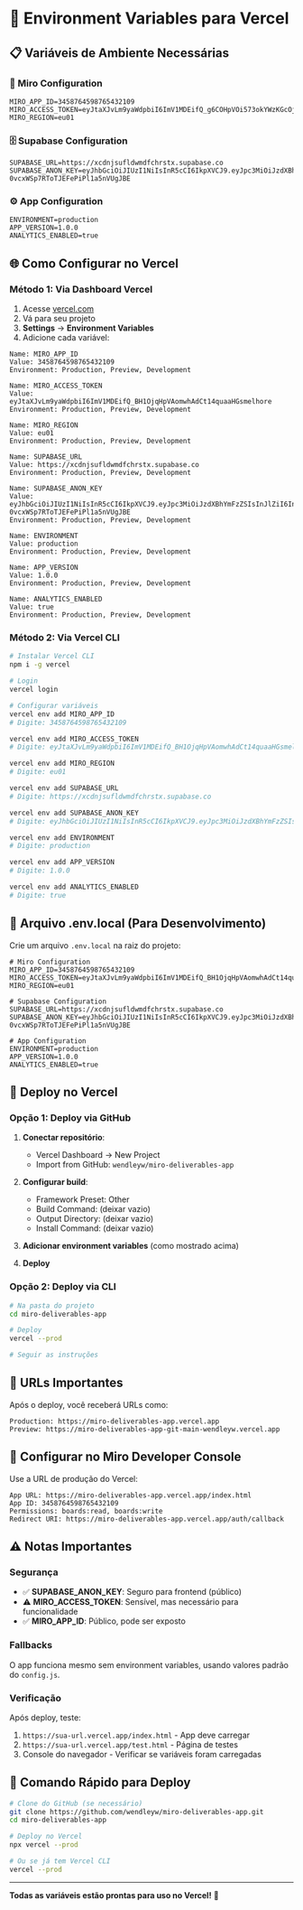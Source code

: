 # 🚀 Environment Variables para Vercel

## 📋 Variáveis de Ambiente Necessárias

### 🔧 Miro Configuration
```
MIRO_APP_ID=3458764598765432109
MIRO_ACCESS_TOKEN=eyJtaXJvLm9yaWdpbiI6ImV1MDEifQ_g6COHpVOi573okYWzKGcOj3GeSI
MIRO_REGION=eu01
```

### 🗄️ Supabase Configuration
```
SUPABASE_URL=https://xcdnjsufldwmdfchrstx.supabase.co
SUPABASE_ANON_KEY=eyJhbGciOiJIUzI1NiIsInR5cCI6IkpXVCJ9.eyJpc3MiOiJzdXBhYmFzZSIsInJlZiI6InhjZG5qc3VmbGR3bWRmY2hyc3R4Iiwicm9sZSI6ImFub24iLCJpYXQiOjE3NjE4NzIxNDMsImV4cCI6MjA3NzQ0ODE0M30.2mJPuhQehNSs-0vcxWSp7RToTJEFePiPl1a5nVUgJBE
```

### ⚙️ App Configuration
```
ENVIRONMENT=production
APP_VERSION=1.0.0
ANALYTICS_ENABLED=true
```

## 🌐 Como Configurar no Vercel

### Método 1: Via Dashboard Vercel
1. Acesse [vercel.com](https://vercel.com)
2. Vá para seu projeto
3. **Settings** → **Environment Variables**
4. Adicione cada variável:

```
Name: MIRO_APP_ID
Value: 3458764598765432109
Environment: Production, Preview, Development

Name: MIRO_ACCESS_TOKEN
Value: eyJtaXJvLm9yaWdpbiI6ImV1MDEifQ_BH1OjqHpVAomwhAdCt14quaaHGsmelhore
Environment: Production, Preview, Development

Name: MIRO_REGION
Value: eu01
Environment: Production, Preview, Development

Name: SUPABASE_URL
Value: https://xcdnjsufldwmdfchrstx.supabase.co
Environment: Production, Preview, Development

Name: SUPABASE_ANON_KEY
Value: eyJhbGciOiJIUzI1NiIsInR5cCI6IkpXVCJ9.eyJpc3MiOiJzdXBhYmFzZSIsInJlZiI6InhjZG5qc3VmbGR3bWRmY2hyc3R4Iiwicm9sZSI6ImFub24iLCJpYXQiOjE3NjE4NzIxNDMsImV4cCI6MjA3NzQ0ODE0M30.2mJPuhQehNSs-0vcxWSp7RToTJEFePiPl1a5nVUgJBE
Environment: Production, Preview, Development

Name: ENVIRONMENT
Value: production
Environment: Production, Preview, Development

Name: APP_VERSION
Value: 1.0.0
Environment: Production, Preview, Development

Name: ANALYTICS_ENABLED
Value: true
Environment: Production, Preview, Development
```

### Método 2: Via Vercel CLI
```bash
# Instalar Vercel CLI
npm i -g vercel

# Login
vercel login

# Configurar variáveis
vercel env add MIRO_APP_ID
# Digite: 3458764598765432109

vercel env add MIRO_ACCESS_TOKEN
# Digite: eyJtaXJvLm9yaWdpbiI6ImV1MDEifQ_BH1OjqHpVAomwhAdCt14quaaHGsmelhore

vercel env add MIRO_REGION
# Digite: eu01

vercel env add SUPABASE_URL
# Digite: https://xcdnjsufldwmdfchrstx.supabase.co

vercel env add SUPABASE_ANON_KEY
# Digite: eyJhbGciOiJIUzI1NiIsInR5cCI6IkpXVCJ9.eyJpc3MiOiJzdXBhYmFzZSIsInJlZiI6InhjZG5qc3VmbGR3bWRmY2hyc3R4Iiwicm9sZSI6ImFub24iLCJpYXQiOjE3NjE4NzIxNDMsImV4cCI6MjA3NzQ0ODE0M30.2mJPuhQehNSs-0vcxWSp7RToTJEFePiPl1a5nVUgJBE

vercel env add ENVIRONMENT
# Digite: production

vercel env add APP_VERSION
# Digite: 1.0.0

vercel env add ANALYTICS_ENABLED
# Digite: true
```

## 📄 Arquivo .env.local (Para Desenvolvimento)

Crie um arquivo `.env.local` na raiz do projeto:

```env
# Miro Configuration
MIRO_APP_ID=3458764598765432109
MIRO_ACCESS_TOKEN=eyJtaXJvLm9yaWdpbiI6ImV1MDEifQ_BH1OjqHpVAomwhAdCt14quaaHGsmelhore
MIRO_REGION=eu01

# Supabase Configuration
SUPABASE_URL=https://xcdnjsufldwmdfchrstx.supabase.co
SUPABASE_ANON_KEY=eyJhbGciOiJIUzI1NiIsInR5cCI6IkpXVCJ9.eyJpc3MiOiJzdXBhYmFzZSIsInJlZiI6InhjZG5qc3VmbGR3bWRmY2hyc3R4Iiwicm9sZSI6ImFub24iLCJpYXQiOjE3NjE4NzIxNDMsImV4cCI6MjA3NzQ0ODE0M30.2mJPuhQehNSs-0vcxWSp7RToTJEFePiPl1a5nVUgJBE

# App Configuration
ENVIRONMENT=production
APP_VERSION=1.0.0
ANALYTICS_ENABLED=true
```

## 🔧 Deploy no Vercel

### Opção 1: Deploy via GitHub
1. **Conectar repositório**:
   - Vercel Dashboard → New Project
   - Import from GitHub: `wendleyw/miro-deliverables-app`

2. **Configurar build**:
   - Framework Preset: Other
   - Build Command: (deixar vazio)
   - Output Directory: (deixar vazio)
   - Install Command: (deixar vazio)

3. **Adicionar environment variables** (como mostrado acima)

4. **Deploy**

### Opção 2: Deploy via CLI
```bash
# Na pasta do projeto
cd miro-deliverables-app

# Deploy
vercel --prod

# Seguir as instruções
```

## 🎯 URLs Importantes

Após o deploy, você receberá URLs como:
```
Production: https://miro-deliverables-app.vercel.app
Preview: https://miro-deliverables-app-git-main-wendleyw.vercel.app
```

## 🔗 Configurar no Miro Developer Console

Use a URL de produção do Vercel:
```
App URL: https://miro-deliverables-app.vercel.app/index.html
App ID: 3458764598765432109
Permissions: boards:read, boards:write
Redirect URI: https://miro-deliverables-app.vercel.app/auth/callback
```

## ⚠️ Notas Importantes

### Segurança
- ✅ **SUPABASE_ANON_KEY**: Seguro para frontend (público)
- ⚠️ **MIRO_ACCESS_TOKEN**: Sensível, mas necessário para funcionalidade
- ✅ **MIRO_APP_ID**: Público, pode ser exposto

### Fallbacks
O app funciona mesmo sem environment variables, usando valores padrão do `config.js`.

### Verificação
Após deploy, teste:
1. `https://sua-url.vercel.app/index.html` - App deve carregar
2. `https://sua-url.vercel.app/test.html` - Página de testes
3. Console do navegador - Verificar se variáveis foram carregadas

## 🚀 Comando Rápido para Deploy

```bash
# Clone do GitHub (se necessário)
git clone https://github.com/wendleyw/miro-deliverables-app.git
cd miro-deliverables-app

# Deploy no Vercel
npx vercel --prod

# Ou se já tem Vercel CLI
vercel --prod
```

---

**Todas as variáveis estão prontas para uso no Vercel!** 🎉
